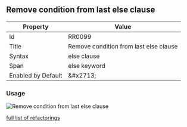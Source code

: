 ## Remove condition from last else clause

| Property | Value |
| -------- | ----- |
| Id | RR0099 |
| Title | Remove condition from last else clause |
| Syntax | else clause |
| Span | else keyword |
| Enabled by Default | &\#x2713; |

### Usage

![Remove condition from last else clause](../../images/refactorings/RemoveConditionFromLastElse.png)

[full list of refactorings](Refactorings.md)
